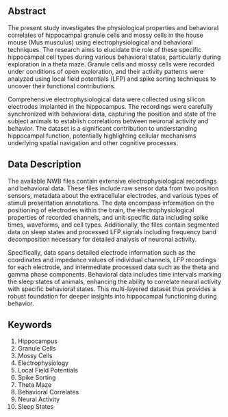 ## Abstract

The present study investigates the physiological properties and behavioral correlates of hippocampal granule cells and mossy cells in the house mouse (Mus musculus) using electrophysiological and behavioral techniques. The research aims to elucidate the role of these specific hippocampal cell types during various behavioral states, particularly during exploration in a theta maze. Granule cells and mossy cells were recorded under conditions of open exploration, and their activity patterns were analyzed using local field potentials (LFP) and spike sorting techniques to uncover their functional contributions.

Comprehensive electrophysiological data were collected using silicon electrodes implanted in the hippocampus. The recordings were carefully synchronized with behavioral data, capturing the position and state of the subject animals to establish correlations between neuronal activity and behavior. The dataset is a significant contribution to understanding hippocampal function, potentially highlighting cellular mechanisms underlying spatial navigation and other cognitive processes.

## Data Description

The available NWB files contain extensive electrophysiological recordings and behavioral data. These files include raw sensor data from two position sensors, metadata about the extracellular electrodes, and various types of stimuli presentation annotations. The data encompass information on the positioning of electrodes within the brain, the electrophysiological properties of recorded channels, and unit-specific data including spike times, waveforms, and cell types. Additionally, the files contain segmented data on sleep states and processed LFP signals including frequency band decomposition necessary for detailed analysis of neuronal activity.

Specifically, data spans detailed electrode information such as the coordinates and impedance values of individual channels, LFP recordings for each electrode, and intermediate processed data such as the theta and gamma phase components. Behavioral data includes time intervals marking the sleep states of animals, enhancing the ability to correlate neural activity with specific behavioral states. This multi-layered dataset thus provides a robust foundation for deeper insights into hippocampal functioning during behavior.

## Keywords

1. Hippocampus
2. Granule Cells
3. Mossy Cells
4. Electrophysiology
5. Local Field Potentials
6. Spike Sorting
7. Theta Maze
8. Behavioral Correlates
9. Neural Activity
10. Sleep States